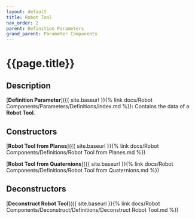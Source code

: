 ```yaml
---
layout: default
title: Robot Tool
nav_order: 2
parent: Definition Parameters
grand_parent: Parameter Components
---
```


# **{{page.title}}**

## **Description**

[**Definition Parameter**]({{ site.baseurl }}{% link docs/Robot Components/Parameters/Definitions/index.md %})**:** 
Contains the data of a **Robot Tool**.

## **Constructors**

[**Robot Tool from Planes**]({{ site.baseurl }}{% link docs/Robot Components/Definitions/Robot Tool from Planes.md %})

[**Robot Tool from Quaternions**]({{ site.baseurl }}{% link docs/Robot Components/Definitions/Robot Tool from Quaternions.md %})

## **Deconstructors**

[**Deconstruct Robot Tool**]({{ site.baseurl }}{% link docs/Robot Components/Deconstruct/Definitions/Deconstruct Robot Tool.md %})
